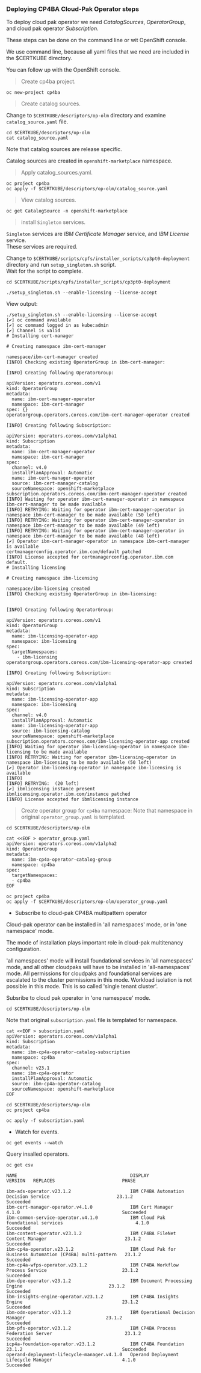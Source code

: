 ### Deploying CP4BA Cloud-Pak Operator steps

To deploy cloud pak operator we need *CatalogSources*, *OperatorGroup*, and cloud pak operator *Subscription*.

These steps can be done on the command line or wit OpenShift console.

We use command line, because all yaml files that we need are included in the $CERTKUBE directory.

You can follow up with the OpenShift console.

> Create cp4ba project.
```
oc new-project cp4ba
```

> Create catalog sources.

Change to `$CERTKUBE/descriptors/op-olm` directory and examine `catalog_source.yaml` file.

```
cd $CERTKUBE/descriptors/op-olm
cat catalog_source.yaml
```

Note that catalog sources are release specific.

Catalog sources are created in `openshift-marketplace` namespace.

> Apply catalog_sources.yaml.

```
oc project cp4ba
oc apply -f $CERTKUBE/descriptors/op-olm/catalog_source.yaml
```

> View catalog sources.

```
oc get CatalogSource -n openshift-marketplace
```

> install `Singleton` services.

`Singleton` services are *IBM Certificate Manager* service, and *IBM License* service.<br/>
These services are required.

Change to `$CERTKUBE/scripts/cpfs/installer_scripts/cp3pt0-deployment` directory and run `setup_singleton.sh` script.<br/>
Wait for the script to complete.

```
cd $CERTKUBE/scripts/cpfs/installer_scripts/cp3pt0-deployment

./setup_singleton.sh --enable-licensing --license-accept
```

View output:

```
./setup_singleton.sh --enable-licensing --license-accept
[✔] oc command available
[✔] oc command logged in as kube:admin
[✔] Channel is valid
# Installing cert-manager

# Creating namespace ibm-cert-manager

namespace/ibm-cert-manager created
[INFO] Checking existing OperatorGroup in ibm-cert-manager:

[INFO] Creating following OperatorGroup:

apiVersion: operators.coreos.com/v1
kind: OperatorGroup
metadata:
  name: ibm-cert-manager-operator
  namespace: ibm-cert-manager
spec: {}
operatorgroup.operators.coreos.com/ibm-cert-manager-operator created

[INFO] Creating following Subscription:

apiVersion: operators.coreos.com/v1alpha1
kind: Subscription
metadata:
  name: ibm-cert-manager-operator
  namespace: ibm-cert-manager
spec:
  channel: v4.0
  installPlanApproval: Automatic
  name: ibm-cert-manager-operator
  source: ibm-cert-manager-catalog
  sourceNamespace: openshift-marketplace
subscription.operators.coreos.com/ibm-cert-manager-operator created
[INFO] Waiting for operator ibm-cert-manager-operator in namespace ibm-cert-manager to be made available
[INFO] RETRYING: Waiting for operator ibm-cert-manager-operator in namespace ibm-cert-manager to be made available (50 left)
[INFO] RETRYING: Waiting for operator ibm-cert-manager-operator in namespace ibm-cert-manager to be made available (49 left)
[INFO] RETRYING: Waiting for operator ibm-cert-manager-operator in namespace ibm-cert-manager to be made available (48 left)
[✔] Operator ibm-cert-manager-operator in namespace ibm-cert-manager is available
certmanagerconfig.operator.ibm.com/default patched
[INFO] License accepted for certmanagerconfig.operator.ibm.com default.
# Installing licensing

# Creating namespace ibm-licensing

namespace/ibm-licensing created
[INFO] Checking existing OperatorGroup in ibm-licensing:


[INFO] Creating following OperatorGroup:

apiVersion: operators.coreos.com/v1
kind: OperatorGroup
metadata:
  name: ibm-licensing-operator-app
  namespace: ibm-licensing
spec:         
  targetNamespaces:
    - ibm-licensing
operatorgroup.operators.coreos.com/ibm-licensing-operator-app created

[INFO] Creating following Subscription:

apiVersion: operators.coreos.com/v1alpha1
kind: Subscription
metadata:
  name: ibm-licensing-operator-app
  namespace: ibm-licensing
spec:
  channel: v4.0
  installPlanApproval: Automatic
  name: ibm-licensing-operator-app
  source: ibm-licensing-catalog
  sourceNamespace: openshift-marketplace
subscription.operators.coreos.com/ibm-licensing-operator-app created
[INFO] Waiting for operator ibm-licensing-operator in namespace ibm-licensing to be made available
[INFO] RETRYING: Waiting for operator ibm-licensing-operator in namespace ibm-licensing to be made available (50 left)
[✔] Operator ibm-licensing-operator in namespace ibm-licensing is available
[INFO] 
[INFO] RETRYING:  (20 left)
[✔] ibmlicensing instance present
ibmlicensing.operator.ibm.com/instance patched
[INFO] License accepted for ibmlicensing instance
```

> Create operator group for `cp4ba` namespace:
Note that namespace in original `operator_group.yaml` is templated.

```
cd $CERTKUBE/descriptors/op-olm
```

```
cat <<EOF > operator_group.yaml
apiVersion: operators.coreos.com/v1alpha2
kind: OperatorGroup
metadata:
  name: ibm-cp4a-operator-catalog-group
  namespace: cp4ba
spec:
  targetNamespaces:
  - cp4ba
EOF
```

```
oc project cp4ba
oc apply -f $CERTKUBE/descriptors/op-olm/operator_group.yaml
```

- Subscribe to cloud-pak CP4BA multipattern operator

Cloud-pak operator can be installed in 'all namespaces' mode, or in 'one namespace' mode.

The mode of installation plays important role in cloud-pak multitenancy configuration.

'all namespaces' mode will install foundational services in 'all namespaces' mode, and all other cloudpaks will have to be installed in 'all-namespaces' mode.
All permissions for cloudpaks and foundational services are escalated to the cluster permissions in this mode.
Workload isolation is not possible in this mode. This is so called 'single tenant cluster'.

Subsribe to cloud pak operator in 'one namespace' mode.

```
cd $CERTKUBE/descriptors/op-olm
```

Note that original `subscription.yaml` file is templated for namespace.

```
cat <<EOF > subscription.yaml
apiVersion: operators.coreos.com/v1alpha1
kind: Subscription
metadata:
  name: ibm-cp4a-operator-catalog-subscription
  namespace: cp4ba
spec:
  channel: v23.1
  name: ibm-cp4a-operator
  installPlanApproval: Automatic
  source: ibm-cp4a-operator-catalog
  sourceNamespace: openshift-marketplace
EOF
```

```
cd $CERTKUBE/descriptors/op-olm
oc project cp4ba

oc apply -f subscription.yaml
```

- Watch for events.

```
oc get events --watch
```

Query insalled operators.

```
oc get csv
```

```
NAME                                          DISPLAY                                                       VERSION   REPLACES                         PHASE

ibm-ads-operator.v23.1.2                      IBM CP4BA Automation Decision Service                         23.1.2                                     Succeeded
ibm-cert-manager-operator.v4.1.0              IBM Cert Manager                                              4.1.0                                      Succeeded
ibm-common-service-operator.v4.1.0            IBM Cloud Pak foundational services                           4.1.0                                      Succeeded
ibm-content-operator.v23.1.2                  IBM CP4BA FileNet Content Manager                             23.1.2                                     Succeeded
ibm-cp4a-operator.v23.1.2                     IBM Cloud Pak for Business Automation (CP4BA) multi-pattern   23.1.2                                     Succeeded
ibm-cp4a-wfps-operator.v23.1.2                IBM CP4BA Workflow Process Service                            23.1.2                                     Succeeded
ibm-dpe-operator.v23.1.2                      IBM Document Processing Engine                                23.1.2                                     Succeeded
ibm-insights-engine-operator.v23.1.2          IBM CP4BA Insights Engine                                     23.1.2                                     Succeeded
ibm-odm-operator.v23.1.2                      IBM Operational Decision Manager                              23.1.2                                     Succeeded
ibm-pfs-operator.v23.1.2                      IBM CP4BA Process Federation Server                           23.1.2                                     Succeeded
icp4a-foundation-operator.v23.1.2             IBM CP4BA Foundation                                          23.1.2                                     Succeeded
operand-deployment-lifecycle-manager.v4.1.0   Operand Deployment Lifecycle Manager                          4.1.0                                      Succeeded
```
